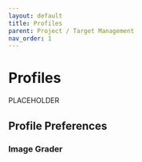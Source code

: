 ```yaml
---
layout: default
title: Profiles
parent: Project / Target Management
nav_order: 1
---
```


# Profiles
PLACEHOLDER

## Profile Preferences

### Image Grader
